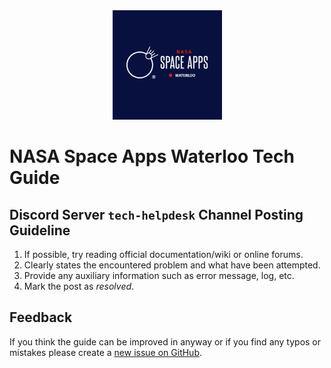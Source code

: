 <div align="center">
  <picture>
    <source media="(prefers-color-scheme: dark)" srcset="figures/space_apps_waterloo_white.png" style="max-width: 175px;">
    <source media="(prefers-color-scheme: light)" srcset="figures/space_apps_waterloo.png" style="max-width: 175px;">
    <img alt="Shows a NASA Space Apps Waterloo Logo with blue background and mostly white texts." src="figures/space_apps_waterloo_blue_bg.png" style="max-width: 175px;">
  </picture>
</div>

# NASA Space Apps Waterloo Tech Guide

## Discord Server `tech-helpdesk` Channel Posting Guideline

1) If possible, try reading official documentation/wiki or online forums.
2) Clearly states the encountered problem and what have been attempted.
3) Provide any auxiliary information such as error message, log, etc.
4) Mark the post as *resolved*.

## Feedback

If you think the guide can be improved in anyway or if you find any typos or mistakes please create a [new issue on GitHub](https://github.com/Edwardtw92/nasa_space_apps_waterloo_tech_guide/issues).
